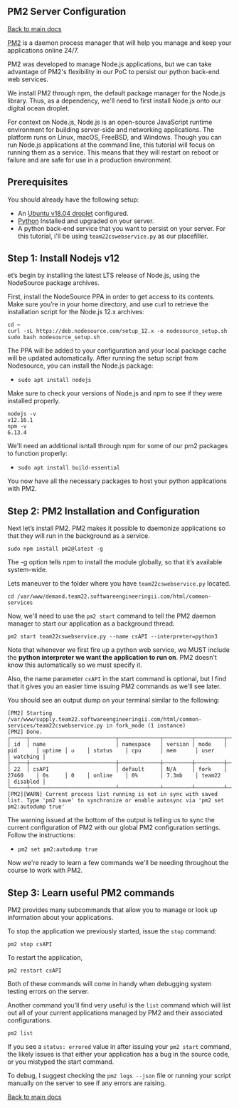 ## PM2 Server Configuration
[Back to main docs](/README.md)

[PM2](https://pm2.keymetrics.io/docs/usage/log-management/) is a daemon process manager that will help you manage and keep your applications online 24/7. 

PM2 was developed to manage Node.js applications, but we can take advantage of PM2's flexibility in our PoC to persist our python back-end web services. 

We install PM2 through npm, the default package manager for the Node.js library. Thus, as a dependency, we'll need to first install Node.js onto our digital ocean droplet. 

For context on Node.js, Node.js is an open-source JavaScript runtime environment for building server-side and networking applications. The platform runs on Linux, macOS, FreeBSD, and Windows. Though you can run Node.js applications at the command line, this tutorial will focus on running them as a service. This means that they will restart on reboot or failure and are safe for use in a production environment.

## Prerequisites

You should already have the following setup:

* An [Ubuntu v18.04 droplet](/README.md) configured.
* [Python](/python/python.md) Installed and upgraded on your server. 
* A python back-end service that you want to persist on your server. For this tutorial, i'll be using `team22cswebservice.py` as our placefiller. 

## Step 1: Install Nodejs v12

et’s begin by installing the latest LTS release of Node.js, using the NodeSource package archives.

First, install the NodeSource PPA in order to get access to its contents. Make sure you’re in your home directory, and use curl to retrieve the installation script for the Node.js 12.x archives:

```
cd ~
curl -sL https://deb.nodesource.com/setup_12.x -o nodesource_setup.sh
sudo bash nodesource_setup.sh
```

The PPA will be added to your configuration and your local package cache will be updated automatically. After running the setup script from Nodesource, you can install the Node.js package:

* `sudo apt install nodejs`

Make sure to check your versions of Node.js and npm to see if they were installed properly. 

```
nodejs -v
v12.16.1
npm -v
6.13.4
```

We'll need an additional isntall through npm for some of our pm2 packages to function properly: 

* `sudo apt install build-essential`

You now have all the necessary packages to host your python applications with PM2. 


## Step 2: PM2 Installation and Configuration

Next let’s install PM2. PM2 makes it possible to daemonize applications so that they will run in the background as a service.

`sudo npm install pm2@latest -g`

The -g option tells npm to install the module globally, so that it’s available system-wide.

Lets maneuver to the folder where you have `team22cswebservice.py` located. 

`cd /var/www/demand.team22.softwareengineeringii.com/html/common-services`

Now, we'll need to use the `pm2 start` command to tell the PM2 daemon manager to start our application as a background thread. 

`pm2 start team22cswebservice.py --name csAPI --interpreter=python3`

Note that whenever we first fire up a python web service, we MUST include the **python interpreter we want the application to run on**. PM2 doesn't know this automatically so we must specify it. 

Also, the name parameter `csAPI` in the start command is optional, but I find that it gives you an easier time issuing PM2 commands as we'll see later. 

You should see an output dump on your terminal similar to the following: 

```
[PM2] Starting /var/www/supply.team22.softwareengineeringii.com/html/common-services/team22cswebservice.py in fork_mode (1 instance)
[PM2] Done.
┌─────┬───────────────────────────┬─────────────┬─────────┬─────────┬──────────┬────────┬──────┬───────────┬──────────┬──────────┬──────────┬──────────┐
│ id  │ name                      │ namespace   │ version │ mode    │ pid      │ uptime │ ↺    │ status    │ cpu      │ mem      │ user     │ watching │
├─────┼───────────────────────────┼─────────────┼─────────┼─────────┼──────────┼────────┼──────┼───────────┼──────────┼──────────┼──────────┼──────────┤
│ 22  │ csAPI                     │ default     │ N/A     │ fork    │ 27460    │ 0s     │ 0    │ online    │ 0%       │ 7.3mb    │ team22   │ disabled │
└─────┴───────────────────────────┴─────────────┴─────────┴─────────┴──────────┴────────┴──────┴───────────┴──────────┴──────────┴──────────┴──────────┘
[PM2][WARN] Current process list running is not in sync with saved list. Type 'pm2 save' to synchronize or enable autosync via 'pm2 set pm2:autodump true'
```

The warning issued at the bottom of the output is telling us to sync the current configuration of PM2 with our global PM2 configuration settings. Follow the instructions:

* `pm2 set pm2:autodump true`

Now we're ready to learn a few commands we'll be needing throughout the course to work with PM2. 

## Step 3: Learn useful PM2 commands

PM2 provides many subcommands that allow you to manage or look up information about your applications.

To stop the application we previously started, issue the `stop` command:

`pm2 stop csAPI`

To restart the application,

`pm2 restart csAPI`

Both of these commands will come in handy when debugging system testing errors on the server. 

Another command you'll find very useful is the `list` command which will list out all of your current applications managed by PM2 and their associated configurations.

`pm2 list`

If you see a `status: errored` value in after issuing your `pm2 start` command, the likely issues is that either your application has a bug in the source code, or you mistyped the start command. 

To debug, I suggest checking the `pm2 logs --json` file or running your script manually on the server to see if any errors are raising.

[Back to main docs](/README.md)


